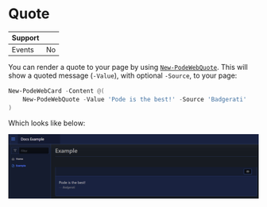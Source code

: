 # Quote

| Support | |
| ------- |-|
| Events | No |

You can render a quote to your page by using [`New-PodeWebQuote`](../../../Functions/Elements/New-PodeWebQuote). This will show a quoted message (`-Value`), with optional `-Source`, to your page:

```powershell
New-PodeWebCard -Content @(
    New-PodeWebQuote -Value 'Pode is the best!' -Source 'Badgerati'
)
```

Which looks like below:

![quote](../../../images/quote.png)
